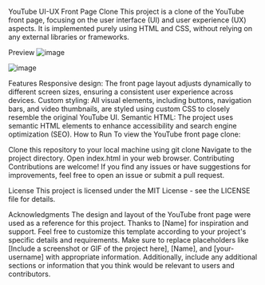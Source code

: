 YouTube UI-UX Front Page Clone
This project is a clone of the YouTube front page, focusing on the user interface (UI) and user experience (UX) aspects. It is implemented purely using HTML and CSS, without relying on any external libraries or frameworks.

Preview
![image](https://github.com/viperven/ui-youtube-clone/assets/127649834/34e3d890-d3c2-425b-b232-26352e57c570)

![image](https://github.com/viperven/ui-youtube-clone/assets/127649834/5a9097c4-e568-4494-ad20-1e8117a4fb54)


Features
Responsive design: The front page layout adjusts dynamically to different screen sizes, ensuring a consistent user experience across devices.
Custom styling: All visual elements, including buttons, navigation bars, and video thumbnails, are styled using custom CSS to closely resemble the original YouTube UI.
Semantic HTML: The project uses semantic HTML elements to enhance accessibility and search engine optimization (SEO).
How to Run
To view the YouTube front page clone:

Clone this repository to your local machine using git clone 
Navigate to the project directory.
Open index.html in your web browser.
Contributing
Contributions are welcome! If you find any issues or have suggestions for improvements, feel free to open an issue or submit a pull request.

License
This project is licensed under the MIT License - see the LICENSE file for details.

Acknowledgments
The design and layout of the YouTube front page were used as a reference for this project.
Thanks to [Name] for inspiration and support.
Feel free to customize this template according to your project's specific details and requirements. Make sure to replace placeholders like [Include a screenshot or GIF of the project here], [Name], and [your-username] with appropriate information. Additionally, include any additional sections or information that you think would be relevant to users and contributors.
